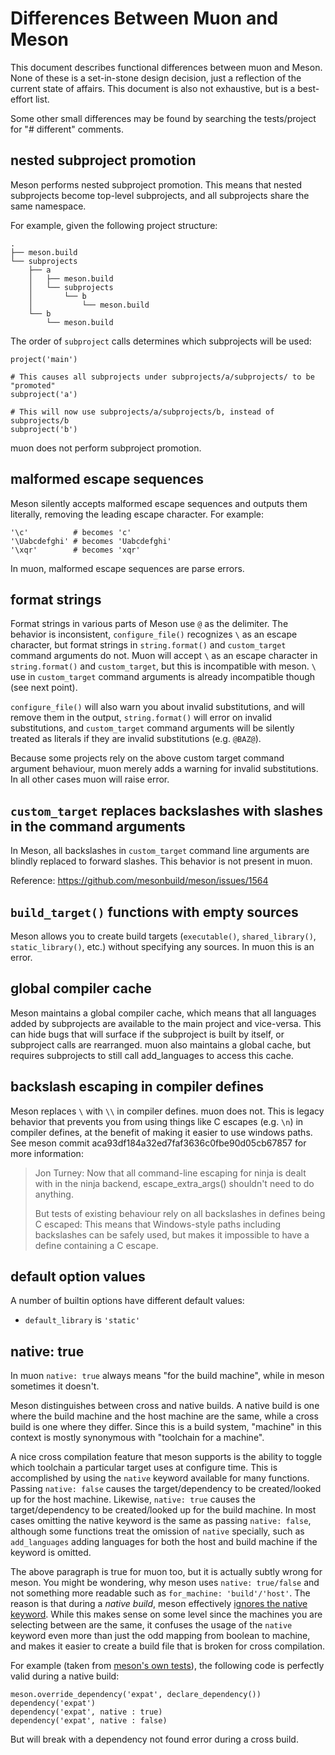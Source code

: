 # Differences Between Muon and Meson

This document describes functional differences between muon and Meson.  None of
these is a set-in-stone design decision, just a reflection of the current state
of affairs.  This document is also not exhaustive, but is a best-effort list.

Some other small differences may be found by searching the tests/project for "#
different" comments.

## nested subproject promotion

Meson performs nested subproject promotion.  This means that nested subprojects
become top-level subprojects, and all subprojects share the same namespace.

For example, given the following project structure:

```
.
├── meson.build
└── subprojects
    ├── a
    │   ├── meson.build
    │   └── subprojects
    │       └── b
    │           └── meson.build
    └── b
        └── meson.build
```

The order of `subproject` calls determines which subprojects will be used:

```meson
project('main')

# This causes all subprojects under subprojects/a/subprojects/ to be "promoted"
subproject('a')

# This will now use subprojects/a/subprojects/b, instead of subprojects/b
subproject('b')
```

muon does not perform subproject promotion.

## malformed escape sequences

Meson silently accepts malformed escape sequences and outputs them literally,
removing the leading escape character.  For example:

```meson
'\c'          # becomes 'c'
'\Uabcdefghi' # becomes 'Uabcdefghi'
'\xqr'        # becomes 'xqr'
```

In muon, malformed escape sequences are parse errors.

## format strings

Format strings in various parts of Meson use `@` as the delimiter.  The behavior
is inconsistent, `configure_file()` recognizes `\` as an escape character, but
format strings in `string.format()` and `custom_target` command arguments do
not.  Muon will accept `\` as an escape character in `string.format()` and
`custom_target`, but this is incompatible with meson.  `\` use in
`custom_target` command arguments is already incompatible though (see next
point).

`configure_file()`  will also warn you about invalid substitutions, and will
remove them in the output, `string.format()` will error on invalid
substitutions, and `custom_target` command arguments will be silently treated as
literals if they are invalid substitutions (e.g. `@BAZ@`).

Because some projects rely on the above custom target command argument
behaviour, muon merely adds a warning for invalid substitutions.  In all other
cases muon will raise error.

## `custom_target` replaces backslashes with slashes in the command arguments

In Meson, all backslashes in `custom_target` command line arguments are blindly
replaced to forward slashes.  This behavior is not present in muon.

Reference: <https://github.com/mesonbuild/meson/issues/1564>

## `build_target()` functions with empty sources

Meson allows you to create build targets (`executable()`, `shared_library()`,
`static_library()`, etc.) without specifying any sources.  In muon this is an
error.

## global compiler cache

Meson maintains a global compiler cache, which means that all languages added by
subprojects are available to the main project and vice-versa.  This can hide
bugs that will surface if the subproject is built by itself, or subproject calls
are rearranged.  muon also maintains a global cache, but requires subprojects to
still call add_languages to access this cache.

## backslash escaping in compiler defines

Meson replaces `\` with `\\` in compiler defines.  muon does not.  This is
legacy behavior that prevents you from using things like C escapes (e.g. `\n`)
in compiler defines, at the benefit of making it easier to use windows paths.
See meson commit aca93df184a32ed7faf3636c0fbe90d05cb67857 for more information:

> Jon Turney:
> Now that all command-line escaping for ninja is dealt with in the ninja
> backend, escape_extra_args() shouldn't need to do anything.
>
> But tests of existing behaviour rely on all backslashes in defines being
> C escaped: This means that Windows-style paths including backslashes can
> be safely used, but makes it impossible to have a define containing a C
> escape.

## default option values

A number of builtin options have different default values:

- `default_library` is `'static'`

## native: true

In muon `native: true` always means "for the build machine", while in meson
sometimes it doesn't.

Meson distinguishes between cross and native builds.  A native build is one
where the build machine and the host machine are the same, while a cross build
is one where they differ.  Since this is a build system, "machine" in this
context is mostly synonymous with "toolchain for a machine".

A nice cross compilation feature that meson supports is the ability to toggle
which toolchain a particular target uses at configure time.  This is
accomplished by using the `native` keyword available for many functions. Passing
`native: false` causes the target/dependency to be created/looked up for the
host machine.  Likewise, `native: true` causes the target/dependency to be
created/looked up for the build machine.  In most cases omitting the native
keyword is the same as passing `native: false`, although some functions treat
the omission of `native` specially, such as `add_languages` adding languages for
both the host and build machine if the keyword is omitted.

The above paragraph is true for muon too, but it is actually subtly wrong for
meson.  You might be wondering, why meson uses `native: true/false` and not
something more readable such as `for_machine: 'build'/'host'`.  The reason is
that during a *native build*, meson effectively [ignores the native keyword].
While this makes sense on some level since the machines you are selecting
between are the same, it confuses the usage of the `native` keyword even more
than just the odd mapping from boolean to machine, and makes it easier to create
a build file that is broken for cross compilation.

For example (taken from [meson's own tests]), the following code is perfectly
valid during a native build:

```meson
meson.override_dependency('expat', declare_dependency())
dependency('expat')
dependency('expat', native : true)
dependency('expat', native : false)
```

But will break with a dependency not found error during a cross build.

[ignores the native keyword]: https://github.com/mesonbuild/meson/pull/8582#issue-841311146
[meson's own tests]: https://github.com/mesonbuild/meson/blob/6b99eeb2c99d4af4be2562b25507541bfd842692/test%20cases/common/240%20dependency%20native%20host%20%3D%3D%20build/meson.build#L15

